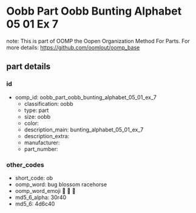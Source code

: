# Oobb Part Oobb Bunting Alphabet 05 01 Ex 7  

note: This is part of OOMP the Oopen Organization Method For Parts. For more details: https://github.com/oomlout/oomp_base

##  part details





### id
* oomp_id: oobb_part_oobb_bunting_alphabet_05_01_ex_7
  * classification: oobb
  * type: part
  * size: oobb
  * color: 
  * description_main: bunting_alphabet_05_01_ex_7
  * description_extra: 
  * manufacturer: 
  * part_number: 

### other_codes
* short_code: ob
* oomp_word: bug blossom racehorse
* oomp_word_emoji :bug: :blossom: :racehorse:
* md5_6_alpha: 30r40
* md5_6: 4d6c40